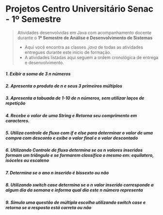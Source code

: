 # Projetos Centro Universitário Senac - 1º Semestre

> Atividades desenvolvidas em Java com acompanhamento docente durante o **1º Semestre de Análise e Desenvolvimento de Sistemas**
> - Aqui você encontra as classes *.java* de todas as atividades entregues durante este início de formação.
> - A atividades listadas aqui seguem a ordem cronológica de entrega e desenvolvimento.

##### 1. Exibir a soma de 3 *n* números
##### 2. Apresenta o produto de *n* e seus 3 primeiros múltiplos
##### 3. Apresenta a tabuada de 1-10 de *n* números, sem utilizar laços de repetição
##### 4. Recebe o valor de uma String e Retorna seu comprimento em caracteres.
##### 5. Utiliza controle de fluxo com *if* e *else* para determinar o valor de uma compra com desconto e exibe o valor final e o valor descontado
##### 6. Utilizando Controle de fluxo determina se os *n* valores inseridos formam um triângulo e se formarem classifica o mesmo em: equilatero, isóceles ou escaleno
##### 7. Determina se o ano *n* inserido é bissexto ou não
##### 8. Utilizando *switch case* determina se o *n* valor inserido corresponde a algum dia da semana e informa qual dia este *n* número representa
##### 9. Simula uma questão de múltipla escolha utilizando *switch case* e retorna se a resposta está correta ou não
